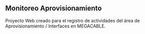 ## Monitoreo Aprovisionamiento

Proyecto Web creado para el registro de actividades del área de Aprovisionamiento / Interfaces en MEGACABLE.
